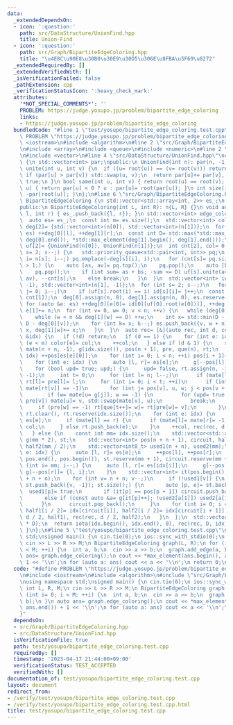 ```yaml
---
data:
  _extendedDependsOn:
  - icon: ':question:'
    path: src/DataStructure/UnionFind.hpp
    title: Union-Find
  - icon: ':question:'
    path: src/Graph/BipartiteEdgeColoring.hpp
    title: "\u4E8C\u90E8\u30B0\u30E9\u30D5\u306E\u8FBA\u5F69\u8272"
  _extendedRequiredBy: []
  _extendedVerifiedWith: []
  _isVerificationFailed: false
  _pathExtension: cpp
  _verificationStatusIcon: ':heavy_check_mark:'
  attributes:
    '*NOT_SPECIAL_COMMENTS*': ''
    PROBLEM: https://judge.yosupo.jp/problem/bipartite_edge_coloring
    links:
    - https://judge.yosupo.jp/problem/bipartite_edge_coloring
  bundledCode: "#line 1 \"test/yosupo/bipartite_edge_coloring.test.cpp\"\n#define\
    \ PROBLEM \"https://judge.yosupo.jp/problem/bipartite_edge_coloring\"\n#include\
    \ <iostream>\n#include <algorithm>\n#line 2 \"src/Graph/BipartiteEdgeColoring.hpp\"\
    \n#include <array>\n#include <queue>\n#include <numeric>\n#line 2 \"src/DataStructure/UnionFind.hpp\"\
    \n#include <vector>\n#line 4 \"src/DataStructure/UnionFind.hpp\"\nclass UnionFind\
    \ {\n std::vector<int> par;\npublic:\n UnionFind(int n): par(n, -1) {}\n bool\
    \ unite(int u, int v) {\n  if ((u= root(u)) == (v= root(v))) return false;\n \
    \ if (par[u] > par[v]) std::swap(u, v);\n  return par[u]+= par[v], par[v]= u,\
    \ true;\n }\n bool same(int u, int v) { return root(u) == root(v); }\n int root(int\
    \ u) { return par[u] < 0 ? u : par[u]= root(par[u]); }\n int size(int u) { return\
    \ -par[root(u)]; }\n};\n#line 6 \"src/Graph/BipartiteEdgeColoring.hpp\"\nclass\
    \ BipartiteEdgeColoring {\n std::vector<std::array<int, 2>> es_;\n const int n[2];\n\
    public:\n BipartiteEdgeColoring(int L, int R): n{L, R} {}\n void add_edge(int\
    \ l, int r) { es_.push_back({l, r}); }\n std::vector<int> edge_coloring() {\n\
    \  auto es= es_;\n  const int m= es.size();\n  std::vector<int> color(m, -1),\
    \ deg[2]= {std::vector<int>(n[0]), std::vector<int>(n[1])};\n  for (auto [l, r]:\
    \ es) ++deg[0][l], ++deg[1][r];\n  const int D= std::max(*std::max_element(deg[0].begin(),\
    \ deg[0].end()), *std::max_element(deg[1].begin(), deg[1].end()));\n  UnionFind\
    \ uf[2]= {UnionFind(n[0]), UnionFind(n[1])};\n  int cnt[2], col= 0;\n  for (int\
    \ s= 2; s--;) {\n   std::priority_queue<std::pair<int, int>> pq;\n   for (int\
    \ i= n[s]; i--;) pq.emplace(-deg[s][i], i);\n   for (cnt[s]= pq.size(); pq.size()\
    \ > 1;) {\n    auto [as, av]= pq.top();\n    pq.pop();\n    auto [bs, bv]= pq.top();\n\
    \    pq.pop();\n    if (int sum= as + bs; -sum <= D) uf[s].unite(av, bv), pq.emplace(sum,\
    \ av), --cnt[s];\n    else break;\n   }\n  }\n  std::vector<int> id[2]= {std::vector<int>(n[0],\
    \ -1), std::vector<int>(n[1], -1)};\n  for (int s= 2; s--;)\n   for (int i= n[s],\
    \ j= 0; i--;)\n    if (uf[s].root(i) == i) id[s][i]= j++;\n  const int n= std::max(cnt[0],\
    \ cnt[1]);\n  deg[0].assign(n, 0), deg[1].assign(n, 0), es.reserve(n * D);\n \
    \ for (auto &e: es) ++deg[0][e[0]= id[0][uf[0].root(e[0])]], ++deg[1][e[1]= id[1][uf[1].root(e[1])]],\
    \ e[1]+= n;\n  for (int v= 0, w= 0; v < n; ++v) {\n   while (deg[0][v] < D) {\n\
    \    while (w < n && deg[1][w] == D) ++w;\n    int x= std::min(D - deg[1][w],\
    \ D - deg[0][v]);\n    for (int k= x; k--;) es.push_back({v, w + n});\n    deg[0][v]+=\
    \ x, deg[1][w]+= x;\n   }\n  }\n  auto rec= [&](auto rec, int d, const std::vector<int>\
    \ &idx) {\n   if (!d) return;\n   if (d == 1) {\n    for (int e: idx)\n     if\
    \ (e < m) color[e]= col;\n    ++col;\n   } else if (d & 1) {\n    std::vector<int>\
    \ mate(n + n, -1), g(idx.size()), pos(n + 1), pre, que(n), rt;\n    for (int e:\
    \ idx) ++pos[es[e][0]];\n    for (int i= 0; i < n; ++i) pos[i + 1]+= pos[i];\n\
    \    for (int e: idx) {\n     auto [l, r]= es[e];\n     g[--pos[l]]= r;\n    }\n\
    \    for (bool upd= true; upd;) {\n     upd= false, rt.assign(n, -1), pre.assign(n,\
    \ -1);\n     int t= 0;\n     for (int l= n; l--;)\n      if (mate[l] == -1) que[t++]=\
    \ rt[l]= pre[l]= l;\n     for (int i= 0; i < t; ++i)\n      if (int v= que[i];\
    \ mate[rt[v]] == -1)\n       for (int j= pos[v], u, w; j < pos[v + 1]; ++j) {\n\
    \        if (w= mate[u= g[j]]; w == -1) {\n         for (upd= true; u != -1; v=\
    \ pre[v]) mate[u]= v, std::swap(mate[v], u);\n         break;\n        }\n   \
    \     if (pre[w] == -1) rt[que[t++]= w]= rt[pre[w]= v];\n       }\n    }\n   \
    \ rt.clear(), rt.reserve(idx.size());\n    for (int e: idx) {\n     auto [l, r]=\
    \ es[e];\n     if (mate[l] == r) {\n      if (mate[l]= mate[r]= -1; e < m) color[e]=\
    \ col;\n     } else rt.push_back(e);\n    }\n    ++col, rec(rec, d - 1, rt);\n\
    \   } else {\n    const int mm= idx.size();\n    std::vector<std::array<int, 2>>\
    \ g(mm * 2), st;\n    std::vector<int> pos(n + n + 1), circuit, half1(mm / 2),\
    \ half2(mm / 2);\n    std::vector<int8_t> used1(n + n), used2(mm);\n    for (int\
    \ e: idx) {\n     auto [l, r]= es[e];\n     ++pos[l], ++pos[r];\n    }\n    std::partial_sum(pos.begin(),\
    \ pos.end(), pos.begin()), st.reserve(mm + 1), circuit.reserve(mm + 1);\n    for\
    \ (int i= mm; i--;) {\n     auto [l, r]= es[idx[i]];\n     g[--pos[l]]= {r, i},\
    \ g[--pos[r]]= {l, i};\n    }\n    std::vector<int> it(pos.begin(), pos.begin()\
    \ + n + n);\n    for (int v= n + n; v--;)\n     if (!used1[v]) {\n      for (st.clear(),\
    \ st.push_back({v, -1}); st.size();) {\n       auto [p, e]= st.back();\n     \
    \  used1[p]= true;\n       if (it[p] == pos[p + 1]) circuit.push_back(e), st.pop_back();\n\
    \       else if (const auto &a= g[it[p]++]; !used2[a[1]]) used2[a[1]]= true, st.push_back(a);\n\
    \      }\n      circuit.pop_back();\n     }\n    for (int i= 0; i < mm; i+= 2)\
    \ half1[i / 2]= idx[circuit[i]], half2[i / 2]= idx[circuit[i + 1]];\n    rec(rec,\
    \ d / 2, half1), rec(rec, d / 2, half2);\n   }\n  };\n  std::vector<int> idx(n\
    \ * D);\n  return iota(idx.begin(), idx.end(), 0), rec(rec, D, idx), color;\n\
    \ }\n};\n#line 5 \"test/yosupo/bipartite_edge_coloring.test.cpp\"\nusing namespace\
    \ std;\nsigned main() {\n cin.tie(0);\n ios::sync_with_stdio(0);\n int L, R, M;\n\
    \ cin >> L >> R >> M;\n BipartiteEdgeColoring graph(L, R);\n for (int i= 0; i\
    \ < M; ++i) {\n  int a, b;\n  cin >> a >> b;\n  graph.add_edge(a, b);\n }\n auto\
    \ ans= graph.edge_coloring();\n cout << *max_element(ans.begin(), ans.end()) +\
    \ 1 << '\\n';\n for (auto a: ans) cout << a << '\\n';\n return 0;\n}\n"
  code: "#define PROBLEM \"https://judge.yosupo.jp/problem/bipartite_edge_coloring\"\
    \n#include <iostream>\n#include <algorithm>\n#include \"src/Graph/BipartiteEdgeColoring.hpp\"\
    \nusing namespace std;\nsigned main() {\n cin.tie(0);\n ios::sync_with_stdio(0);\n\
    \ int L, R, M;\n cin >> L >> R >> M;\n BipartiteEdgeColoring graph(L, R);\n for\
    \ (int i= 0; i < M; ++i) {\n  int a, b;\n  cin >> a >> b;\n  graph.add_edge(a,\
    \ b);\n }\n auto ans= graph.edge_coloring();\n cout << *max_element(ans.begin(),\
    \ ans.end()) + 1 << '\\n';\n for (auto a: ans) cout << a << '\\n';\n return 0;\n\
    }"
  dependsOn:
  - src/Graph/BipartiteEdgeColoring.hpp
  - src/DataStructure/UnionFind.hpp
  isVerificationFile: true
  path: test/yosupo/bipartite_edge_coloring.test.cpp
  requiredBy: []
  timestamp: '2023-04-17 21:44:00+09:00'
  verificationStatus: TEST_ACCEPTED
  verifiedWith: []
documentation_of: test/yosupo/bipartite_edge_coloring.test.cpp
layout: document
redirect_from:
- /verify/test/yosupo/bipartite_edge_coloring.test.cpp
- /verify/test/yosupo/bipartite_edge_coloring.test.cpp.html
title: test/yosupo/bipartite_edge_coloring.test.cpp
---
```


